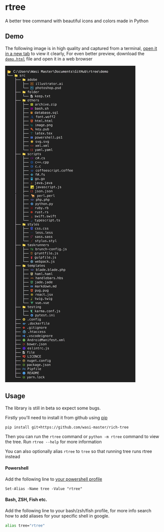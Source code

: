 # rtree

 A better tree command with beautiful icons and colors made in Python

## Demo

The following image is in high quality and captured from a terminal, <a target="_blank" href="https://github.com/wasi-master/rich-tree/blob/main/screenshot.png">open it in a new tab</a> to view it clearly, For even better preview, download the [`demo.html`](https://raw.githubusercontent.com/wasi-master/rich-tree/main/demo.html) file and open it in a web browser

![](./screenshot.png)

## Usage

The library is still in beta so expect some bugs.

Firstly you'll need to install it from github using [pip](https://github.com/pypa/pip "The python package manager")

```sh
pip install git+https://github.com/wasi-master/rich-tree
```

Then you can run the `rtree` command or `python -m rtree` command to view the tree. Run `rtree --help` for more information

You can also optionally alias `rtree` to `tree` so that running tree runs rtree instead

#### Powershell

Add the following line to [your powershell profile](https://docs.microsoft.com/en-us/powershell/module/microsoft.powershell.core/about/about_profiles?view=powershell-7.2#the-profile-files)

```pwsh
Set-Alias -Name tree -Value "rtree"
```

#### Bash, ZSH, Fish etc.

Add the following line to your bash/zsh/fish profile, for more info search how to add aliases for your specific shell in google.

```sh
alias tree="rtree"
```